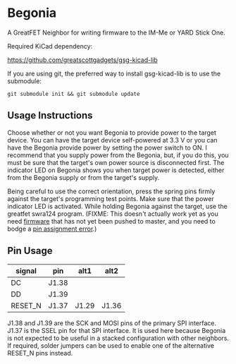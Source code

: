 # Begonia
A GreatFET Neighbor for writing firmware to the IM-Me or YARD Stick One.

Required KiCad dependency:

https://github.com/greatscottgadgets/gsg-kicad-lib

If you are using git, the preferred way to install gsg-kicad-lib is to use the
submodule:

```
git submodule init && git submodule update
```

## Usage Instructions

Choose whether or not you want Begonia to provide power to the target device.  You can have the target device self-powered at 3.3 V or you can have the Begonia provide power by setting the power switch to ON.  I recommend that you supply power from the Begonia, but, if you do this, you must be sure that the target's own power source is disconnected first.  The indicator LED on Begonia shows you when target power is detected, either from the Begonia supply or from the target's supply.

Being careful to use the correct orientation, press the spring pins firmly against the target's programming test points.  Make sure that the power indicator LED is activated.  While holding Begonia against the target, use the greatfet swra124 program.  (FIXME: This doesn't actually work yet as you need [firmware](https://github.com/Maescool/greatfet/tree/swra124) that has not yet been pushed to master, and you need to bodge a [pin assignment error](https://github.com/greatfet-hardware/begonia/issues/1).)

## Pin Usage

signal  | pin   | alt1  | alt2
--------|-------|-------|-----
DC      | J1.38 |       |
DD      | J1.39 |       |
RESET_N | J1.37 | J1.29 | J1.36

J1.38 and J1.39 are the SCK and MOSI pins of the primary SPI interface.  J1.37 is the SSEL pin for that SPI interface.  It is used here because Begonia is not expected to be useful in a stacked configuration with other neighbors.  If required, solder jumpers can be used to enable one of the alternative RESET_N pins instead.
